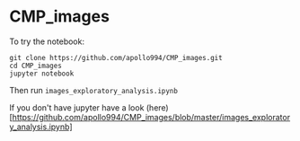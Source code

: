 # CMP_images

To try the notebook:

```
git clone https://github.com/apollo994/CMP_images.git
cd CMP_images
jupyter notebook
```

Then run `images_exploratory_analysis.ipynb`


If you don't have jupyter have a look (here)[https://github.com/apollo994/CMP_images/blob/master/images_exploratory_analysis.ipynb]
